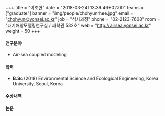 +++
title = "이초현"
date = "2018-03-24T13:39:46+02:00"
teams = ["graduate"]
banner = "img/people/chohyunrhee.jpg"
email = "chohyun@yonsei.ac.kr"
job = "석사과정"
phone = "02-2123-7608"
room = "대기해양모델링연구실 / 과학관 532호"
web = "http://airsea.yonsei.ac.kr"
weight = 50
+++

#### 연구분야
+ Air-sea coupled modeling

#### 학력

+ **B.Sc** (2018) Environmental Science and Ecological Engineering, Korea University, Seoul, Korea



#### 수상내역


#### 논문
